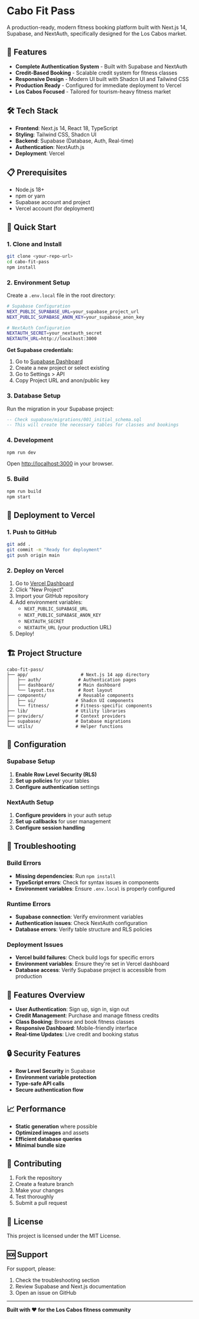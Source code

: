 ﻿# Cabo Fit Pass

A production-ready, modern fitness booking platform built with Next.js 14, Supabase, and NextAuth, specifically designed for the Los Cabos market.

## 🚀 Features

- **Complete Authentication System** - Built with Supabase and NextAuth
- **Credit-Based Booking** - Scalable credit system for fitness classes
- **Responsive Design** - Modern UI built with Shadcn UI and Tailwind CSS
- **Production Ready** - Configured for immediate deployment to Vercel
- **Los Cabos Focused** - Tailored for tourism-heavy fitness market

## 🛠️ Tech Stack

- **Frontend**: Next.js 14, React 18, TypeScript
- **Styling**: Tailwind CSS, Shadcn UI
- **Backend**: Supabase (Database, Auth, Real-time)
- **Authentication**: NextAuth.js
- **Deployment**: Vercel

## 📋 Prerequisites

- Node.js 18+ 
- npm or yarn
- Supabase account and project
- Vercel account (for deployment)

## 🚀 Quick Start

### 1. Clone and Install

```bash
git clone <your-repo-url>
cd cabo-fit-pass
npm install
```

### 2. Environment Setup

Create a `.env.local` file in the root directory:

```bash
# Supabase Configuration
NEXT_PUBLIC_SUPABASE_URL=your_supabase_project_url
NEXT_PUBLIC_SUPABASE_ANON_KEY=your_supabase_anon_key

# NextAuth Configuration
NEXTAUTH_SECRET=your_nextauth_secret
NEXTAUTH_URL=http://localhost:3000
```

**Get Supabase credentials:**
1. Go to [Supabase Dashboard](https://supabase.com/dashboard)
2. Create a new project or select existing
3. Go to Settings > API
4. Copy Project URL and anon/public key

### 3. Database Setup

Run the migration in your Supabase project:

```sql
-- Check supabase/migrations/001_initial_schema.sql
-- This will create the necessary tables for classes and bookings
```

### 4. Development

```bash
npm run dev
```

Open [http://localhost:3000](http://localhost:3000) in your browser.

### 5. Build

```bash
npm run build
npm start
```

## 🚀 Deployment to Vercel

### 1. Push to GitHub

```bash
git add .
git commit -m "Ready for deployment"
git push origin main
```

### 2. Deploy on Vercel

1. Go to [Vercel Dashboard](https://vercel.com/dashboard)
2. Click "New Project"
3. Import your GitHub repository
4. Add environment variables:
   - `NEXT_PUBLIC_SUPABASE_URL`
   - `NEXT_PUBLIC_SUPABASE_ANON_KEY`
   - `NEXTAUTH_SECRET`
   - `NEXTAUTH_URL` (your production URL)
5. Deploy!

## 🏗️ Project Structure

```
cabo-fit-pass/
├── app/                    # Next.js 14 app directory
│   ├── auth/              # Authentication pages
│   ├── dashboard/         # Main dashboard
│   └── layout.tsx         # Root layout
├── components/            # Reusable components
│   ├── ui/               # Shadcn UI components
│   └── fitness/          # Fitness-specific components
├── lib/                  # Utility libraries
├── providers/            # Context providers
├── supabase/             # Database migrations
└── utils/                # Helper functions
```

## 🔧 Configuration

### Supabase Setup

1. **Enable Row Level Security (RLS)**
2. **Set up policies** for your tables
3. **Configure authentication** settings

### NextAuth Setup

1. **Configure providers** in your auth setup
2. **Set up callbacks** for user management
3. **Configure session handling**

## 🐛 Troubleshooting

### Build Errors

- **Missing dependencies**: Run `npm install`
- **TypeScript errors**: Check for syntax issues in components
- **Environment variables**: Ensure `.env.local` is properly configured

### Runtime Errors

- **Supabase connection**: Verify environment variables
- **Authentication issues**: Check NextAuth configuration
- **Database errors**: Verify table structure and RLS policies

### Deployment Issues

- **Vercel build failures**: Check build logs for specific errors
- **Environment variables**: Ensure they're set in Vercel dashboard
- **Database access**: Verify Supabase project is accessible from production

## 📱 Features Overview

- **User Authentication**: Sign up, sign in, sign out
- **Credit Management**: Purchase and manage fitness credits
- **Class Booking**: Browse and book fitness classes
- **Responsive Dashboard**: Mobile-friendly interface
- **Real-time Updates**: Live credit and booking status

## 🔒 Security Features

- **Row Level Security** in Supabase
- **Environment variable protection**
- **Type-safe API calls**
- **Secure authentication flow**

## 📈 Performance

- **Static generation** where possible
- **Optimized images** and assets
- **Efficient database queries**
- **Minimal bundle size**

## 🤝 Contributing

1. Fork the repository
2. Create a feature branch
3. Make your changes
4. Test thoroughly
5. Submit a pull request

## 📄 License

This project is licensed under the MIT License.

## 🆘 Support

For support, please:
1. Check the troubleshooting section
2. Review Supabase and Next.js documentation
3. Open an issue on GitHub

---

**Built with ❤️ for the Los Cabos fitness community**
